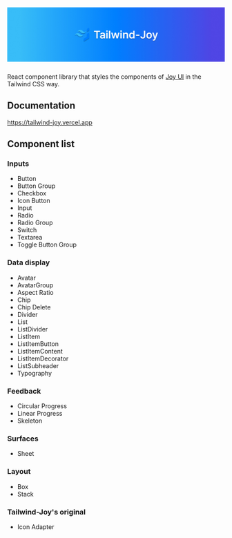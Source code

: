 # ![tailwind-joy](https://github.com/ony3000/tailwind-joy/blob/master/.github/banner.jpg)

React component library that styles the components of [Joy UI](https://v5.mui.com/joy-ui/getting-started/) in the Tailwind CSS way.

## Documentation

https://tailwind-joy.vercel.app

## Component list

### Inputs

- Button
- Button Group
- Checkbox
- Icon Button
- Input
- Radio
- Radio Group
- Switch
- Textarea
- Toggle Button Group

### Data display

- Avatar
- AvatarGroup
- Aspect Ratio
- Chip
- Chip Delete
- Divider
- List
- ListDivider
- ListItem
- ListItemButton
- ListItemContent
- ListItemDecorator
- ListSubheader
- Typography

### Feedback

- Circular Progress
- Linear Progress
- Skeleton

### Surfaces

- Sheet

### Layout

- Box
- Stack

### Tailwind-Joy's original

- Icon Adapter
